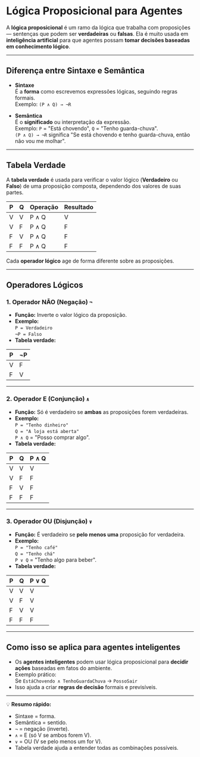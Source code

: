 # Lógica Proposicional para Agentes

A **lógica proposicional** é um ramo da lógica que trabalha com proposições — sentenças que podem ser **verdadeiras** ou **falsas**. Ela é muito usada em **inteligência artificial** para que agentes possam **tomar decisões baseadas em conhecimento lógico**.

---

## Diferença entre Sintaxe e Semântica

- **Sintaxe**  
  É a **forma** como escrevemos expressões lógicas, seguindo regras formais.  
  Exemplo: `(P ∧ Q) → ¬R`

- **Semântica**  
  É o **significado** ou interpretação da expressão.  
  Exemplo: `P` = "Está chovendo", `Q` = "Tenho guarda-chuva".  
  `(P ∧ Q) → ¬R` significa "Se está chovendo e tenho guarda-chuva, então não vou me molhar".

---

## Tabela Verdade

A **tabela verdade** é usada para verificar o valor lógico (**Verdadeiro** ou **Falso**) de uma proposição composta, dependendo dos valores de suas partes.

| P   | Q   | Operação       | Resultado |
|-----|-----|---------------|-----------|
| V   | V   | P ∧ Q          | V         |
| V   | F   | P ∧ Q          | F         |
| F   | V   | P ∧ Q          | F         |
| F   | F   | P ∧ Q          | F         |

Cada **operador lógico** age de forma diferente sobre as proposições.

---

## Operadores Lógicos

### 1. Operador **NÃO** (Negação) `¬`
- **Função:** Inverte o valor lógico da proposição.  
- **Exemplo:**  
  `P = Verdadeiro`  
  `¬P = Falso`  
- **Tabela verdade:**

| P   | ¬P  |
|-----|-----|
| V   | F   |
| F   | V   |

---

### 2. Operador **E** (Conjunção) `∧`
- **Função:** Só é verdadeiro se **ambas** as proposições forem verdadeiras.  
- **Exemplo:**  
  `P = "Tenho dinheiro"`  
  `Q = "A loja está aberta"`  
  `P ∧ Q` = "Posso comprar algo".
- **Tabela verdade:**

| P   | Q   | P ∧ Q |
|-----|-----|-------|
| V   | V   | V     |
| V   | F   | F     |
| F   | V   | F     |
| F   | F   | F     |

---

### 3. Operador **OU** (Disjunção) `∨`
- **Função:** É verdadeiro se **pelo menos uma** proposição for verdadeira.  
- **Exemplo:**  
  `P = "Tenho café"`  
  `Q = "Tenho chá"`  
  `P ∨ Q` = "Tenho algo para beber".
- **Tabela verdade:**

| P   | Q   | P ∨ Q |
|-----|-----|-------|
| V   | V   | V     |
| V   | F   | V     |
| F   | V   | V     |
| F   | F   | F     |

---

## Como isso se aplica para agentes inteligentes

- Os **agentes inteligentes** podem usar lógica proposicional para **decidir ações** baseadas em fatos do ambiente.
- Exemplo prático:  
  Se `EstáChovendo ∧ TenhoGuardaChuva` → `PossoSair`
- Isso ajuda a criar **regras de decisão** formais e previsíveis.

---

💡 **Resumo rápido:**
- Sintaxe = forma.
- Semântica = sentido.
- `¬` = negação (inverte).
- `∧` = E (só V se ambos forem V).
- `∨` = OU (V se pelo menos um for V).
- Tabela verdade ajuda a entender todas as combinações possíveis.